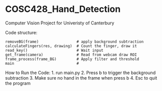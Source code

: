 # COSC428_Hand_Detection
Computer Vision Project for Univeristy of Canterbury

Code structure:

	removeBG(frame)					# apply background subtraction
	calculateFingers(res, drawing)	# Count the finger, draw it
	read_key()						# Wait input
	get_frame(camera)				# Read from webcam draw ROI
	frame_process(frame_BG)			# Apply filter and threshold
	main							# 

How to Run the Code:
	1. run main.py
	2. Press b to trigger the background subtraction
	3. Make sure no hand in the frame when press b
	4. Esc to quit the program
